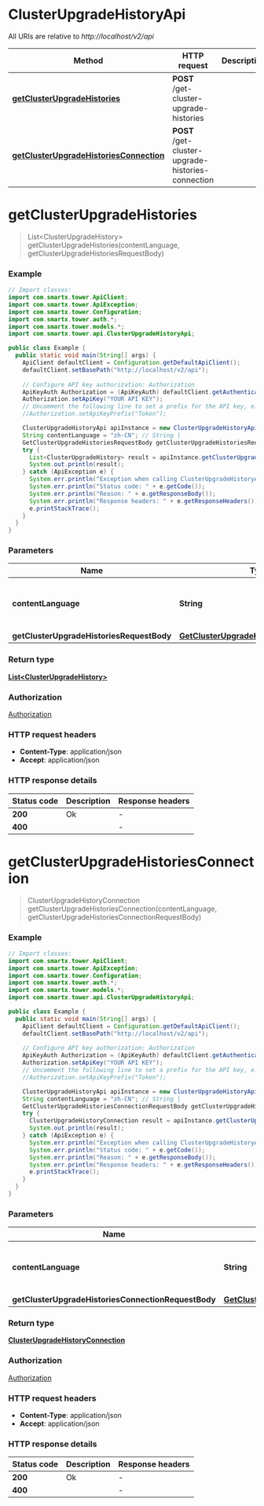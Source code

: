 # ClusterUpgradeHistoryApi

All URIs are relative to *http://localhost/v2/api*

Method | HTTP request | Description
------------- | ------------- | -------------
[**getClusterUpgradeHistories**](ClusterUpgradeHistoryApi.md#getClusterUpgradeHistories) | **POST** /get-cluster-upgrade-histories | 
[**getClusterUpgradeHistoriesConnection**](ClusterUpgradeHistoryApi.md#getClusterUpgradeHistoriesConnection) | **POST** /get-cluster-upgrade-histories-connection | 


<a name="getClusterUpgradeHistories"></a>
# **getClusterUpgradeHistories**
> List&lt;ClusterUpgradeHistory&gt; getClusterUpgradeHistories(contentLanguage, getClusterUpgradeHistoriesRequestBody)



### Example
```java
// Import classes:
import com.smartx.tower.ApiClient;
import com.smartx.tower.ApiException;
import com.smartx.tower.Configuration;
import com.smartx.tower.auth.*;
import com.smartx.tower.models.*;
import com.smartx.tower.api.ClusterUpgradeHistoryApi;

public class Example {
  public static void main(String[] args) {
    ApiClient defaultClient = Configuration.getDefaultApiClient();
    defaultClient.setBasePath("http://localhost/v2/api");
    
    // Configure API key authorization: Authorization
    ApiKeyAuth Authorization = (ApiKeyAuth) defaultClient.getAuthentication("Authorization");
    Authorization.setApiKey("YOUR API KEY");
    // Uncomment the following line to set a prefix for the API key, e.g. "Token" (defaults to null)
    //Authorization.setApiKeyPrefix("Token");

    ClusterUpgradeHistoryApi apiInstance = new ClusterUpgradeHistoryApi(defaultClient);
    String contentLanguage = "zh-CN"; // String | 
    GetClusterUpgradeHistoriesRequestBody getClusterUpgradeHistoriesRequestBody = new GetClusterUpgradeHistoriesRequestBody(); // GetClusterUpgradeHistoriesRequestBody | 
    try {
      List<ClusterUpgradeHistory> result = apiInstance.getClusterUpgradeHistories(contentLanguage, getClusterUpgradeHistoriesRequestBody);
      System.out.println(result);
    } catch (ApiException e) {
      System.err.println("Exception when calling ClusterUpgradeHistoryApi#getClusterUpgradeHistories");
      System.err.println("Status code: " + e.getCode());
      System.err.println("Reason: " + e.getResponseBody());
      System.err.println("Response headers: " + e.getResponseHeaders());
      e.printStackTrace();
    }
  }
}
```

### Parameters

Name | Type | Description  | Notes
------------- | ------------- | ------------- | -------------
 **contentLanguage** | **String**|  | [enum: zh-CN, en-US]
 **getClusterUpgradeHistoriesRequestBody** | [**GetClusterUpgradeHistoriesRequestBody**](GetClusterUpgradeHistoriesRequestBody.md)|  |

### Return type

[**List&lt;ClusterUpgradeHistory&gt;**](ClusterUpgradeHistory.md)

### Authorization

[Authorization](../README.md#Authorization)

### HTTP request headers

 - **Content-Type**: application/json
 - **Accept**: application/json

### HTTP response details
| Status code | Description | Response headers |
|-------------|-------------|------------------|
**200** | Ok |  -  |
**400** |  |  -  |

<a name="getClusterUpgradeHistoriesConnection"></a>
# **getClusterUpgradeHistoriesConnection**
> ClusterUpgradeHistoryConnection getClusterUpgradeHistoriesConnection(contentLanguage, getClusterUpgradeHistoriesConnectionRequestBody)



### Example
```java
// Import classes:
import com.smartx.tower.ApiClient;
import com.smartx.tower.ApiException;
import com.smartx.tower.Configuration;
import com.smartx.tower.auth.*;
import com.smartx.tower.models.*;
import com.smartx.tower.api.ClusterUpgradeHistoryApi;

public class Example {
  public static void main(String[] args) {
    ApiClient defaultClient = Configuration.getDefaultApiClient();
    defaultClient.setBasePath("http://localhost/v2/api");
    
    // Configure API key authorization: Authorization
    ApiKeyAuth Authorization = (ApiKeyAuth) defaultClient.getAuthentication("Authorization");
    Authorization.setApiKey("YOUR API KEY");
    // Uncomment the following line to set a prefix for the API key, e.g. "Token" (defaults to null)
    //Authorization.setApiKeyPrefix("Token");

    ClusterUpgradeHistoryApi apiInstance = new ClusterUpgradeHistoryApi(defaultClient);
    String contentLanguage = "zh-CN"; // String | 
    GetClusterUpgradeHistoriesConnectionRequestBody getClusterUpgradeHistoriesConnectionRequestBody = new GetClusterUpgradeHistoriesConnectionRequestBody(); // GetClusterUpgradeHistoriesConnectionRequestBody | 
    try {
      ClusterUpgradeHistoryConnection result = apiInstance.getClusterUpgradeHistoriesConnection(contentLanguage, getClusterUpgradeHistoriesConnectionRequestBody);
      System.out.println(result);
    } catch (ApiException e) {
      System.err.println("Exception when calling ClusterUpgradeHistoryApi#getClusterUpgradeHistoriesConnection");
      System.err.println("Status code: " + e.getCode());
      System.err.println("Reason: " + e.getResponseBody());
      System.err.println("Response headers: " + e.getResponseHeaders());
      e.printStackTrace();
    }
  }
}
```

### Parameters

Name | Type | Description  | Notes
------------- | ------------- | ------------- | -------------
 **contentLanguage** | **String**|  | [enum: zh-CN, en-US]
 **getClusterUpgradeHistoriesConnectionRequestBody** | [**GetClusterUpgradeHistoriesConnectionRequestBody**](GetClusterUpgradeHistoriesConnectionRequestBody.md)|  |

### Return type

[**ClusterUpgradeHistoryConnection**](ClusterUpgradeHistoryConnection.md)

### Authorization

[Authorization](../README.md#Authorization)

### HTTP request headers

 - **Content-Type**: application/json
 - **Accept**: application/json

### HTTP response details
| Status code | Description | Response headers |
|-------------|-------------|------------------|
**200** | Ok |  -  |
**400** |  |  -  |

